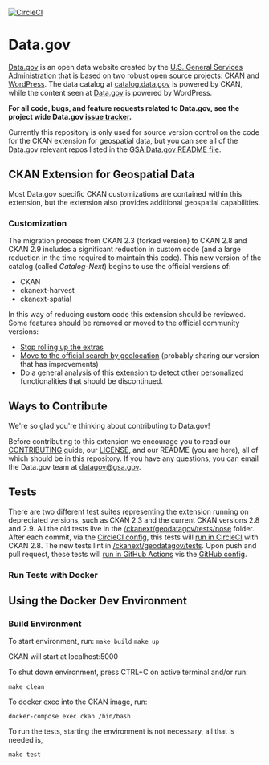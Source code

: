 [![CircleCI](https://circleci.com/gh/GSA/ckanext-geodatagov.svg?style=svg)](https://circleci.com/gh/GSA/ckanext-geodatagov)

# Data.gov  

[Data.gov](http://data.gov) is an open data website created by the [U.S. General Services Administration](https://github.com/GSA/) that is based on two robust open source projects: [CKAN](http://ckan.org) and [WordPress](http://wordpress.org). The data catalog at [catalog.data.gov](catalog.data.gov) is powered by CKAN, while the content seen at [Data.gov](Data.gov) is powered by WordPress.  
        
**For all code, bugs, and feature requests related to Data.gov, see the project wide Data.gov [issue tracker](https://github.com/GSA/data.gov/issues).** 

Currently this repository is only used for source version control on the code for the CKAN extension for geospatial data, but you can see all of the Data.gov relevant repos listed in the [GSA Data.gov README file](https://github.com/GSA/data.gov/blob/master/README.md). 

## CKAN Extension for Geospatial Data

Most Data.gov specific CKAN customizations are contained within this extension, but the extension also provides additional geospatial capabilities.

### Customization

The migration process from CKAN 2.3 (forked version) to CKAN 2.8 and CKAN 2.9 includes a significant reduction in custom code (and a large reduction in the time required to maintain this code).
This new version of the catalog (called _Catalog-Next_) begins to use the official versions of:
  - CKAN
  - ckanext-harvest
  - ckanext-spatial

In this way of reducing custom code this extension should be reviewed. Some features should be removed or moved to the official community versions:
  - [Stop rolling up the extras](https://github.com/GSA/ckanext-geodatagov/issues/178)
  - [Move to the official search by geolocation](https://github.com/GSA/datagov-deploy/issues/2440) (probably sharing our version that has improvements)
  - Do a general analysis of this extension to detect other personalized functionalities that should be discontinued.

## Ways to Contribute
We're so glad you're thinking about contributing to Data.gov!

Before contributing to this extension we encourage you to read our [CONTRIBUTING](https://github.com/GSA/ckanext-geodatagov/blob/master/CONTRIBUTING.md) guide, our [LICENSE](https://github.com/GSA/ckanext-geodatagov/blob/master/LICENSE.md), and our README (you are here), all of which should be in this repository. If you have any questions, you can email the Data.gov team at [datagov@gsa.gov](mailto:datagov@gsa.gov).

## Tests

There are two different test suites representing the extension running on depreciated versions, such as CKAN 2.3 and the current CKAN versions 2.8 and 2.9.  All the old tests live in the [/ckanext/geodatagov/tests/nose](/ckanext/geodatagov/tests/nose) folder. After each commit, via the [CircleCI config](https://github.com/GSA/ckanext-geodatagov/blob/master/.circleci/config.yml), this tests will [run in CircleCI](https://circleci.com/gh/GSA/ckanext-geodatagov) with CKAN 2.8.  The new tests lint in [/ckanext/geodatagov/tests](/ckanext/geodatagov/tests).  Upon push and pull request, these tests will [run in GitHub Actions](https://github.com/GSA/ckanext-geodatagov/actions) vis the [GitHub config](https://github.com/nickumia-reisys/ckanext-geodatagov/blob/feature/py3/.github/workflows/test.yml).

### Run Tests with Docker

## Using the Docker Dev Environment

### Build Environment

To start environment, run:
```make build```
```make up```

CKAN will start at localhost:5000

To shut down environment, press CTRL+C on active terminal and/or run:

```make clean```

To docker exec into the CKAN image, run:

```docker-compose exec ckan /bin/bash```

To run the tests, starting the environment is not necessary, all that is needed is,

```make test```
